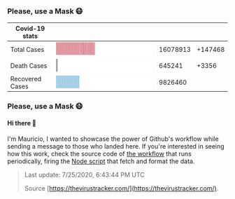 

### Please, use a Mask 😷

| Covid-19 stats | | | |
|-----------------|-----------------------------|---------|---------|
| Total Cases | <img src="https://raw.githubusercontent.com/mdottavio/mdottavio/master/imgs/total.svg" width=100% /> | 16078913 | +147468 |
| Death Cases | <img src="https://raw.githubusercontent.com/mdottavio/mdottavio/master/imgs/death.svg" width=100% /> | 645241 | +3356 |
| Recovered Cases | <img src="https://raw.githubusercontent.com/mdottavio/mdottavio/master/imgs/recovered.svg" width=100% /> | 9826460 | |

### Please, use a Mask 😷

#### Hi there 👋
I'm Mauricio, I wanted to showcase the power of Github's workflow while sending a message to those who landed here.
If you're interested in seeing how this work, check the source code of [the workflow](https://github.com/mdottavio/mdottavio/blob/master/.github/workflows/updateReadme.yml) that runs periodically, firing
the [Node script](https://github.com/mdottavio/mdottavio/tree/covidstats) that fetch and format the data.

> Last update: 7/25/2020, 6:43:44 PM UTC
>
> Source [https://thevirustracker.com/](https://thevirustracker.com/).

 

